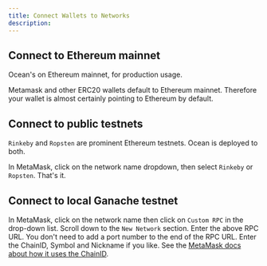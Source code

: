 ```yaml
---
title: Connect Wallets to Networks
description: 
---
```


## Connect to Ethereum mainnet

Ocean's on Ethereum mainnet, for production usage.

Metamask and other ERC20 wallets default to Ethereum mainnet. Therefore your wallet is almost certainly pointing to Ethereum by default.

## Connect to public testnets

`Rinkeby` and `Ropsten` are prominent Ethereum testnets. Ocean is deployed to both.

In MetaMask, click on the network name dropdown, then select `Rinkeby` or `Ropsten`. That's it.

## Connect to local Ganache testnet

In MetaMask, click on the network name then click on `Custom RPC` in the drop-down list. Scroll down to the `New Network` section. Enter the above RPC URL. You don't need to add a port number to the end of the RPC URL. Enter the ChainID, Symbol and Nickname if you like. See the [MetaMask docs about how it uses the ChainID](https://metamask.github.io/metamask-docs/Main_Concepts/Sending_Transactions).


